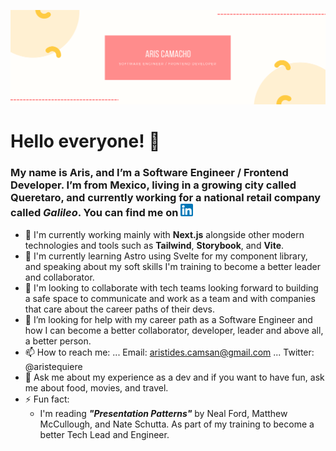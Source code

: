 [![Header](https://github.com/ariscs/ariscs/blob/main/src/assets/banner.png?raw=true "ariscs_Banner")](https://github.com/ariscs)

# Hello everyone! 👋

### My name is Aris, and I’m a Software Engineer / Frontend Developer. I’m from Mexico, living in a growing city called Queretaro, and currently working for a national retail company called _Galileo_. You can find me on&nbsp;<a href="https://www.linkedin.com/in/aristidescamacho/"><img height="20" src="https://github.com/ariscs/ariscs/blob/main/src/assets/linkedin.png?raw=true"></a>

- 🔭 I'm currently working mainly with **Next.js** alongside other modern technologies and tools such as **Tailwind**, **Storybook**, and **Vite**.
- 🌱 I'm currently learning Astro using Svelte for my component library, and speaking about my soft skills I'm training to become a better leader and collaborator.
- 👯 I'm looking to collaborate with tech teams looking forward to building a safe space to communicate and work as a team and with companies that care about the career paths of their devs.
- 🤔 I’m looking for help with my career path as a Software Engineer and how I can become a better collaborator, developer, leader and above all, a better person.
- 📫 How to reach me:
  ... Email: aristides.camsan@gmail.com
  ... Twitter: @aristequiere
- 💬 Ask me about my experience as a dev and if you want to have fun, ask me about food, movies, and travel.
- ⚡ Fun fact:
  - I'm reading **_"Presentation Patterns"_** by Neal Ford, Matthew McCullough, and Nate Schutta. As part of my training to become a better Tech Lead and Engineer.
